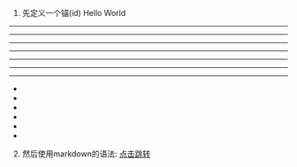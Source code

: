 1. 先定义一个锚(id)
<span id="jump">Hello World</span>

---------------------------------
---------------------------------
---------------------------------
---------------------------------
---------------------------------
---------------------------------
---------------------------------
-
-
-
-
-
-

























































2. 然后使用markdown的语法:
[点击跳转](#jump)
